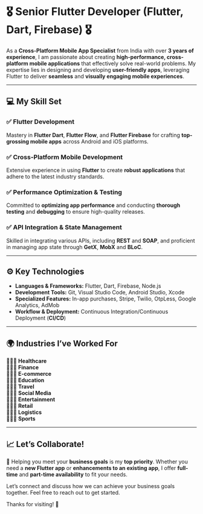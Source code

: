# 🎖️ Senior Flutter Developer (Flutter, Dart, Firebase) 🎖️  

As a **Cross-Platform Mobile App Specialist** from India with over **3 years of experience**, I am passionate about creating **high-performance, cross-platform mobile applications** that effectively solve real-world problems. My expertise lies in designing and developing **user-friendly apps**, leveraging Flutter to deliver **seamless** and **visually engaging mobile experiences**.  

---

## 💻 My Skill Set  

### ✅ Flutter Development  
Mastery in **Flutter Dart**, **Flutter Flow**, and **Flutter Firebase** for crafting **top-grossing mobile apps** across Android and iOS platforms.  

### ✅ Cross-Platform Mobile Development  
Extensive experience in using **Flutter** to create **robust applications** that adhere to the latest industry standards.  

### ✅ Performance Optimization & Testing  
Committed to **optimizing app performance** and conducting **thorough testing** and **debugging** to ensure high-quality releases.  

### ✅ API Integration & State Management  
Skilled in integrating various APIs, including **REST** and **SOAP**, and proficient in managing app state through **GetX**, **MobX** and **BLoC**.  

---

## ⚙️ Key Technologies  

- **Languages & Frameworks:** Flutter, Dart, Firebase, Node.js  
- **Development Tools:** Git, Visual Studio Code, Android Studio, Xcode  
- **Specialized Features:** In-app purchases, Stripe, Twilio, OtpLess, Google Analytics, AdMob  
- **Workflow & Deployment:** Continuous Integration/Continuous Deployment (**CI/CD**)  

---

## 🌍 Industries I’ve Worked For  

👨🏽‍💻 **Healthcare**  
👨🏽‍💻 **Finance**  
👨🏽‍💻 **E-commerce**  
👨🏽‍💻 **Education**  
👨🏽‍💻 **Travel**  
👨🏽‍💻 **Social Media**  
👨🏽‍💻 **Entertainment**  
👨🏽‍💻 **Retail**  
👨🏽‍💻 **Logistics**  
👨🏽‍💻 **Sports**  

---

## 📈 Let’s Collaborate!  

🤙 Helping you meet your **business goals** is my **top priority**. Whether you need a **new Flutter app** or **enhancements to an existing app**, I offer **full-time** and **part-time availability** to fit your needs.  

Let’s connect and discuss how we can achieve your business goals together. Feel free to reach out to get started.  

Thanks for visiting! 👐  
